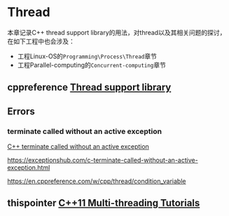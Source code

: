 # Thread

本章记录C++ thread support library的用法，对thread以及其相关问题的探讨，在如下工程中也会涉及：

- 工程Linux-OS的`Programming\Process\Thread`章节
- 工程Parallel-computing的`Concurrent-computing`章节

## cppreference [Thread support library](https://en.cppreference.com/w/cpp/thread)

## Errors

### terminate called without an active exception

[C++ terminate called without an active exception](https://stackoverflow.com/questions/7381757/c-terminate-called-without-an-active-exception)

https://exceptionshub.com/c-terminate-called-without-an-active-exception.html

https://en.cppreference.com/w/cpp/thread/condition_variable



## thispointer [C++11 Multi-threading Tutorials](https://thispointer.com/category/c/c-11/c11-threads/)